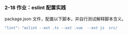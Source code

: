 ### 2-18  作业：eslint 配置实践

package.json 文件，配置以下脚本，并自行测试解释脚本含义。

```ts
"lint": "eslint --ext .ts --ext .vue  --ext js  src/
```
